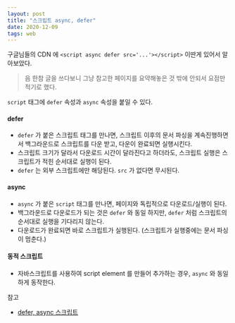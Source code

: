 ```yaml
---
layout: post
title: "스크립트 async, defer"
date: 2020-12-09
tags: web
---
```


구글님들의 CDN 에 `<script async defer src='...'></script>` 이딴게 있어서 알아보았다.

> 음 한참 글을 쓰다보니 그냥 참고한 페이지를 요약해놓은 것 밖에 안되서 요점만 적기로 했다.

`script` 태그에 `defer` 속성과 `async` 속성을 붙일 수 있다.

#### defer

- `defer` 가 붙은 스크립트 태그를 만나면, 스크립트 이후의 문서 파싱을 계속진행하면서 백그라운드로 스크립트를 다운 받고, 다운이 완료되면 실행시킨다.
- 스크립트 크기가 달라서 다운로드 시간이 달라진다고 하더라도, 스크립트 실행은 스크립트가 적힌 순서대로 실행이 된다.
- `defer` 는 외부 스크립트에만 해당된다. `src` 가 없다면 무시된다.

#### async

- `async` 가 붙은 `script` 태그를 만나면, 페이지와 독립적으로 다운로드/실행이 된다.
- 백그라운드로 다운로드가 되는 것은 `defer` 와 동일 하지만, `defer` 처럼 스크립트의 순서대로 실행을 기다리지 않는다.
- 다운로드가 완료되면 바로 스크립트가 실행된다. (스크립트가 실행중에는 문서 파싱이 멈춘다.)

#### 동적 스크립트

- 자바스크립트를 사용하여 script element 를 만들어 추가하는 경우, `async` 와 동일하게 동작한다.

참고
- [defer, async 스크립트](https://ko.javascript.info/script-async-defer)
